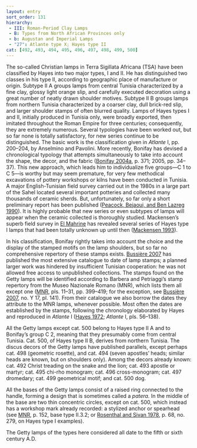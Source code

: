 ```yaml
---
layout: entry
sort_order: 131
hierarchy:
 - III: Roman-Period Clay Lamps
 - B: Types from North African Provinces only
 - b: Augustan and Imperial Lamps
 - "27": Atlante type X; Hayes type II
cat: [492, 493, 494, 495, 496, 497, 498, 499, 500]
---
```


The so-called Christian lamps in Terra Sigillata Africana (TSA) have been classified by Hayes into two major types, I and II. He has distinguished two classes in his type II, according to geographic place of manufacture or origin. Subtype II A groups lamps from central Tunisia characterized by a fine clay, glossy light orange slip, and carefully executed decoration using a great number of neatly drawn shoulder motives. Subtype II B groups lamps from northern Tunisia characterized by a coarser clay, dull brick-red slip, and larger shoulder stamps of often blurred quality. Lamps of Hayes types I and II, initially produced in Tunisia only, were broadly exported, then imitated throughout the Roman Empire for three centuries; consequently, they are extremely numerous. Several typologies have been worked out, but so far none is totally satisfactory, for new series continue to be distinguished. The basic work is the classification given in *Atlante* I, pp. 200–204, by Anselmino and Pavolini. More recently, Bonifay has devised a chronological typology that attempts simultaneously to take into account the shape, the decor, and the fabric (<a href='../../bibliography/#bonifay-2004a'>Bonifay 2004a</a>, p. 371; 2005, pp. 34–37). This new approach, which leads him to individualize five groups—C 1 to C 5—is worthy but may seem premature, for very few methodical excavations of pottery workshops or kilns have been conducted in Tunisia. A major English-Tunisian field survey carried out in the 1980s in a large part of the Sahel located several important potteries and collected many thousands of ceramic sherds. But, unfortunately, so far only a short preliminary report has been published (<a href='../../bibliography/#peacock-bejaoui-ben-lazreg-1990'>Peacock, Bejaoui, and Ben Lazreg 1990</a>). It is highly probable that new series or even subtypes of lamps will appear when the ceramic collected is thoroughly studied. Mackensen’s superb field survey in <a href='../../map/#loc_8697597'> El Mahrine</a> has revealed several series of Hayes type I lamps that had been totally unknown up until then (<a href='../../bibliography/#mackensen-1993'>Mackensen 1993</a>).

In his classification, Bonifay rightly takes into account the choice and the display of the stamped motifs on the lamp shoulders, but so far no comprehensive repertory of these stamps exists. <a href='../../bibliography/#bussiere-2007'>Bussière 2007</a> has published the most extensive catalogue to date of lamp stamps; a planned larger work was hindered by insufficient Tunisian cooperation: he was not allowed free access to unpublished collections. The stamps found on the Getty lamps will be identified according to Barbera and Petriaggi’s stamp repertory from the Museo Nazionale Romano (MNR), which lists them all except one (<a href='../../bibliography/#mnr'>MNR</a>, pls. 11–31, pp. 399–419; for the exception, see <a href='../../bibliography/#bussiere-2007'>Bussière 2007</a>, no. Y 17, pl. 141). From their catalogue we also borrow the dates they attribute to the MNR lamps, whenever possible. Most often the dates are established by the stamps, following the chronology elaborated by Hayes and reproduced in *Atlante* I (<a href='../../bibliography/#hayes-1972'>Hayes 1972</a>; *Atlante* I, pls. 56–138).

All the Getty lamps except cat. 500 belong to Hayes type II A and to Bonifay’s group C 2, meaning that they presumably come from central Tunisia. Cat. 500, of Hayes type II B, derives from northern Tunisia. The discus decors of the Getty lamps have published parallels, except perhaps cat. 498 (geometric rosette), and cat. 494 (seven apostles’ heads; similar heads are known, but on shoulders only). Among the decors already known: cat. 492 Christ treading on the snake and the lion; cat. 493 apostle or martyr; cat. 495 chi-rho monogram; cat. 496 cross-monogram; cat. 497 dromedary; cat. 499 geometrical motif; and cat. 500 dog.

All the bases of the Getty lamps consist of a raised ring connected to the handle, forming a design that is sometimes called a *patera.* In the middle of the base are two thin concentric circles, except on cat. 500, which instead has a workshop mark already recorded: a stylized anchor or spearhead (see <a href='../../bibliography/#mnr'>MNR</a>, p. 152, base type II.3.2; or <a href='../../bibliography/#rosenthal-sivan-1978'>Rosenthal and Sivan 1978</a>, p. 68, no. 279, on Hayes type I examples).

The Getty lamps of the types here considered all date to the fifth or sixth century A.D.
